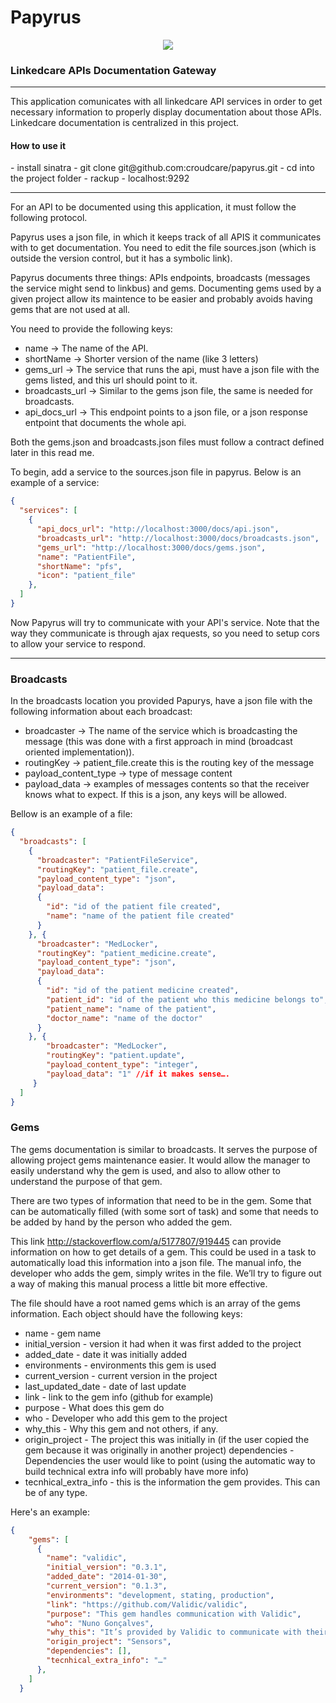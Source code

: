 <h1>Papyrus</h1>

<p align="center">
  <img style="align: center" src="http://592f46.medialib.glogster.com/media/be62a2c82903517b5bd81f46f72ee758184be12d3e60218f70f1a5bcdcb6505a/papirus.jpg"/>

  <h3>Linkedcare APIs Documentation Gateway</h3>
</p>

---


This application comunicates with all linkedcare API services in order to get necessary information to properly display documentation about those APIs. Linkedcare documentation is centralized in this project.

<h4>How to use it</h4>
- install sinatra
- git clone git@github.com:croudcare/papyrus.git
- cd into the project folder
- rackup
- localhost:9292

---

For an API to be documented using this application, it must follow the following protocol.

Papyrus uses a json file, in which it keeps track of all APIS it communicates with to get documentation. You need to edit the file sources.json (which is outside the version control, but it has a symbolic link).

Papyrus documents three things: APIs endpoints, broadcasts (messages the service might send to linkbus) and gems. Documenting gems used by a given project allow its maintence to be easier and probably avoids having gems that are not used at all.

You need to provide the following keys:
 - name -> The name of the API.
 - shortName -> Shorter version of the name (like 3 letters)
 - gems_url -> The service that runs the api, must have a json file with the gems listed, and this url should point to it.
 - broadcasts_url -> Similar to the gems json file, the same is needed for broadcasts.
 - api_docs_url -> This endpoint points to a json file, or a json response entpoint that documents the whole api.

Both the gems.json and broadcasts.json files must follow a contract defined later in this read me.

To begin, add a service to the sources.json file in papyrus. Below is an example of a service:

```json
{
  "services": [
    {
      "api_docs_url": "http://localhost:3000/docs/api.json",
      "broadcasts_url": "http://localhost:3000/docs/broadcasts.json",
      "gems_url": "http://localhost:3000/docs/gems.json",
      "name": "PatientFile",
      "shortName": "pfs",
      "icon": "patient_file"
    },
  ]
}
```

Now Papyrus will try to communicate with your API's service. Note that the way they communicate is through ajax requests, so you need to setup cors to allow your service to respond.

---
<h3>Broadcasts</h3>
In the broadcasts location you provided Papurys, have a json file with the following information about each broadcast:

- broadcaster -> The name of the service which is broadcasting the message (this was done with a first approach in mind (broadcast oriented implementation)).
- routingKey -> patient_file.create  this is the routing key of the message
- payload_content_type -> type of message content
- payload_data -> examples of messages contents so that the receiver knows what to expect. If this is a json, any keys will be allowed.

Bellow is an example of a file:

```json
{
  "broadcasts": [
    {
      "broadcaster": "PatientFileService",
      "routingKey": "patient_file.create",
      "payload_content_type": "json",
      "payload_data":
      {
        "id": "id of the patient file created",
        "name": "name of the patient file created"
      }
    }, {
      "broadcaster": "MedLocker",
      "routingKey": "patient_medicine.create",
      "payload_content_type": "json",
      "payload_data":
      {
        "id": "id of the patient medicine created",
        "patient_id": "id of the patient who this medicine belongs to",
        "patient_name": "name of the patient",
        "doctor_name": "name of the doctor"
      }
    }, {
        "broadcaster": "MedLocker",
        "routingKey": "patient.update",
        "payload_content_type": "integer",
        "payload_data": "1" //if it makes sense….
     }
  ]
}
```

<h3>Gems</h3>
The gems documentation is similar to broadcasts. It serves the purpose of allowing project gems maintenance easier. It would allow the manager to easily understand why the gem is used, and also to allow other to understand the purpose of that gem.

There are two types of information that need to be in the gem. Some that can be automatically filled (with some sort of task) and some that needs to be added by hand by the person who added the gem.

This link http://stackoverflow.com/a/5177807/919445  can provide information on how to get details of a gem. This could be used in a task to automatically load this information into a json file. The manual info, the developer who adds the gem, simply writes in the file. We’ll try to figure out a way of making this manual process a little bit more effective.

The file should have a root named gems which is an array of the gems information. Each object should have the following keys:

- name - gem name
- initial_version - version it had when it was first added to the project
- added_date - date it was initially added
- environments - environments this gem is used
- current_version - current version in the project
- last_updated_date - date of last update
- link - link to the gem info (github for example)
- purpose - What does this gem do
- who - Developer who add this gem to the project
- why_this - Why this gem and not others, if any.
- origin_project - The project this was initially in (if the user copied the gem because it was originally   in another project)
dependencies - Dependencies the user would like to point (using the automatic way to build  technical extra info will probably have more info)
- tecnhical_extra_info - this is the information the gem provides. This can be of any type.

Here's an example:

```json
{
    "gems": [
      {
        "name": "validic",
        "initial_version": "0.3.1",
        "added_date": "2014-01-30",
        "current_version": "0.1.3",
        "environments": "development, stating, production",
        "link": "https://github.com/Validic/validic",
        "purpose": "This gem handles communication with Validic",
        "who": "Nuno Gonçalves",
        "why_this": "It’s provided by Validic to communicate with their services",
        "origin_project": "Sensors",
        "dependencies": [],
        "tecnhical_extra_info": "…"
      },
    ]
  }
```